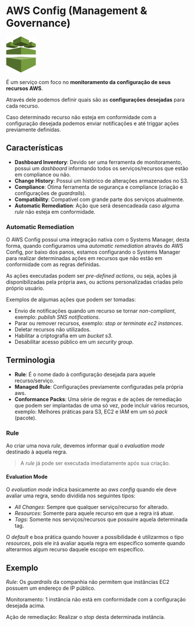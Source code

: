 # AWS Config (Management & Governance)

<img height=100px; alt="config" src="../../../images/aws-config.png" />

É um serviço com foco no **monitoramento da configuração de seus recursos AWS**.

Através dele podemos definir quais são as **configurações desejadas** para cada recurso.

Caso determinado recurso não esteja em conformidade com a configuração desejada podemos enviar notificações e até triggar ações previamente definidas.

## Características

- **Dashboard Inventory**: Devido ser uma ferramenta de monitoramento, possui um *dashboard* informando todos os serviços/recursos que estão em compliance ou não.
- **Change History**: Possui um histórico de alterações armazenados no S3.
- **Compliance**: Ótima ferramenta de segurança e compliance (criação e configurações de *guardrails*).
- **Compatibility**: Compatível com grande parte dos serviços atualmente.
- **Automatic Remediation**: Ação que será desencadeada caso alguma *rule* não esteja em conformidade.

### Automatic Remediation

O AWS Config possui uma integração nativa com o Systems Manager, desta forma, quando configuramos uma *automatic remediation* através do AWS Config, por baixo dos panos, estamos configurando o Systems Manager para realizar determinadas ações em recursos que não estão em conformidade com as regras definidas.

As ações executadas podem ser *pre-defined actions*, ou seja, ações já disponibilizadas pela própria aws, ou actions personalizadas criadas pelo próprio usuário.

Exemplos de algumas ações que podem ser tomadas:

- Envio de notificações quando um recurso se tornar *non-compliant*, exemplo: *publish SNS notifications*.
- Parar ou remover recursos, exemplo: *stop or terminate ec2 instances*.
- Deletar recursos não utilizados.
- Habilitar a criptografia em um *bucket s3*.
- Desabilitar acesso público em um *security group*.

## Terminologia

- **Rule**: É o nome dado à configuração desejada para aquele recurso/serviço.
- **Managed Rule**: Configurações previamente configuradas pela própria aws.
- **Conformance Packs**: Uma série de regras e de ações de remediação que podem ser implantadas de uma só vez, pode incluir vários recursos, exemplo: Melhores práticas para S3, EC2 e IAM em um só *pack* (pacote).

### Rule

Ao criar uma nova *rule*, devemos informar qual o *evaluation mode* destinado à aquela regra.

> A *rule* já pode ser executada imediatamente após sua criação.

#### Evaluation Mode

O *evaluation mode* indica basicamente ao *aws config* quando ele deve avaliar uma regra, sendo dividida nos seguintes tipos: 

- *All Changes*: Sempre que qualquer serviço/recurso for alterado.
- *Resources*: Somente para aquele recurso em que a regra irá atuar.
- *Tags*: Somente nos serviços/recursos que possuire aquela determinada tag.

O *default* e boa prática quando houver a possibilidade é utilizarmos o tipo *resources*, pois ele irá avaliar aquela regra em específico somente quando alterarmos algum recurso daquele escopo em específico.

## Exemplo

*Rule*: Os *guardrails* da companhia não permitem que instâncias EC2 possuem um endereço de IP público.

Monitoramento: 1 instância não está em conformidade com a configuração desejada acima.

Ação de remediação: Realizar o *stop* desta determinada instância.